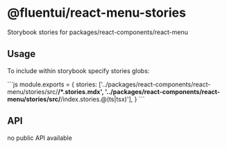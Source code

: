 # @fluentui/react-menu-stories

Storybook stories for packages/react-components/react-menu

## Usage

To include within storybook specify stories globs:

\`\`\`js
module.exports = {
stories: ['../packages/react-components/react-menu/stories/src/**/*.stories.mdx', '../packages/react-components/react-menu/stories/src/**/index.stories.@(ts|tsx)'],
}
\`\`\`

## API

no public API available
